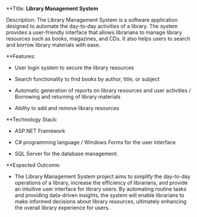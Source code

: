 
**Title: **Library Management System**

Description: The Library Management System is a software application designed to automate the day-to-day activities of a library. The system provides a user-friendly interface that allows librarians to manage library resources such as books, magazines, and CDs. It also helps users to search and borrow library materials with ease.


**Features:

- User login system to secure the library resources
* Search functionality to find books by author, title, or subject
+ Automatic generation of reports on library resources and user activities
/ Borrowing and returning of library materials
* Ability to add and remove library resources



**Technology Stack:

- ASP.NET Framework
* C# programming language
/ Windows Forms for the user interface
+ SQL Server for the database management.




**Expected Outcome:
- The Library Management System project aims to simplify the day-to-day operations of a library, increase the efficiency of librarians, and provide an intuitive user interface for library users. By automating routine tasks and providing data-driven insights, the system will enable librarians to make informed decisions about library resources, ultimately enhancing the overall library experience for users.
